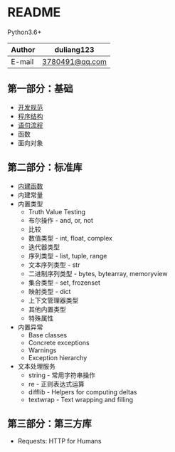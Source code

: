 README
===========================

Python3.6+

|Author|duliang123|
|---|---
|E-mail|3780491@qq.com


## 第一部分：基础
* [开发规范](book/specification.md)
* [程序结构](book/structure.md)
* [语句流程](/book/statement.md)
* 函数
* 面向对象


## 第二部分：标准库
* [内建函数](library/functions.md)
* 内建常量
* 内置类型
    * Truth Value Testing
    * 布尔操作 - and, or, not
    * 比较
    * 数值类型 - int, float, complex
    * 迭代器类型
    * 序列类型 - list, tuple, range
    * 文本序列类型 - str
    * 二进制序列类型 - bytes, bytearray, memoryview
    * 集合类型 - set, frozenset
    * 映射类型 - dict
    * 上下文管理器类型
    * 其他内置类型
    * 特殊属性
* 内置异常
   * Base classes
   * Concrete exceptions
   * Warnings
   * Exception hierarchy
* 文本处理服务
   * string - 常用字符串操作
   * re - 正则表达式运算
   * difflib - Helpers for computing deltas
   * textwrap - Text wrapping and filling


## 第三部分：第三方库
* Requests: HTTP for Humans

